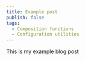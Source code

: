 ```yaml
---
title: Example post
publish: false
tags:
  - Composition functions
  - Configuration utilities
---
```

This is my example blog post